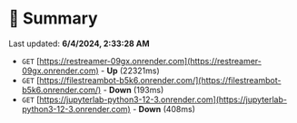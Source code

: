 # 📖 Summary
Last updated: **6/4/2024, 2:33:28 AM**

- `GET` [https://restreamer-09gx.onrender.com](https://restreamer-09gx.onrender.com) - **Up** (22321ms)
- `GET` [https://filestreambot-b5k6.onrender.com/](https://filestreambot-b5k6.onrender.com/) - **Down** (193ms)
- `GET` [https://jupyterlab-python3-12-3.onrender.com](https://jupyterlab-python3-12-3.onrender.com) - **Down** (408ms)
